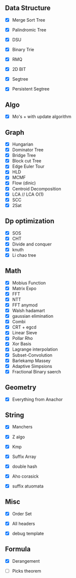 ## Data Structure
- [x] Merge Sort Tree
- [x] Palindromic Tree
- [x] DSU
- [x] Binary Trie
- [x] RMQ
- [x] 2D BIT
- [x] Segtree
- [x] Persistent Segtree


## Algo
- [x] Mo's + with update algorithm

## Graph
- [x] Hungarian
- [x] Dominator Tree
- [x] Bridge Tree
- [x] Block cut Tree
- [x] Edge Euler Tour
- [x] HLD
- [x] MCMF
- [x] Flow (dinic)
- [x] Centroid Decomposition
- [x] LCA // LCA O(1)
- [x] SCC
- [x] 2Sat

## Dp optimization
- [x] SOS
- [x] CHT
- [x] Divide and conquer
- [x] knuth
- [x] Li chao tree

## Math
- [x] Mobius Function
- [x] Matrix Expo
- [x] FFT 
- [x] NTT
- [x] FFT anymod
- [x] Walsh hadamart
- [x] gaussian elimination
- [x] Combi
- [x] CRT + egcd
- [x] Linear Sieve
- [x] Pollar Rho
- [x] Xor Basis
- [x] Lagrange interpolation
- [x] Subset-Convolution
- [x] Barlekamp Massey
- [x] Adaptive Simpsions
- [x] Fractional Binary saerch

## Geometry
- [x] Everything from Anachor

## String
- [x] Manchers
- [x] Z algo
- [x] Kmp
- [x] Suffix Array
- [x] double hash
- [x] Aho corasick
- [x] suffix atuomata


## Misc
- [x] Order Set 
- [x] All headers
- [x] debug template


## Formula
- [x] Derangement
- [ ] Picks theorem


